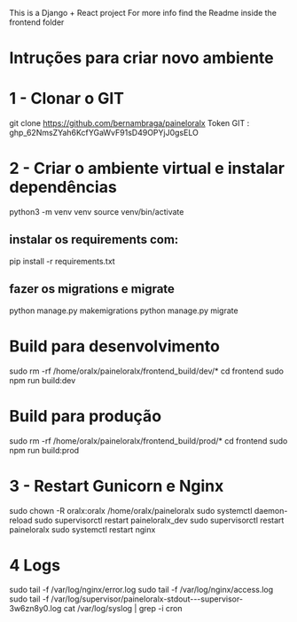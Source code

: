 This is a Django + React project
For more info find the Readme inside the frontend folder

# Intruções para criar novo ambiente
# 1 - Clonar o GIT
git clone https://github.com/bernambraga/paineloralx
Token GIT : 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

# 2 - Criar o ambiente virtual e instalar dependências
python3 -m venv venv
source venv/bin/activate
## instalar os requirements com:
pip install -r requirements.txt
## fazer os migrations e migrate
python manage.py makemigrations
python manage.py migrate

# Build para desenvolvimento
sudo rm -rf /home/oralx/paineloralx/frontend_build/dev/*
cd frontend
sudo npm run build:dev

# Build para produção
sudo rm -rf /home/oralx/paineloralx/frontend_build/prod/*
cd frontend
sudo npm run build:prod

# 3 - Restart Gunicorn e Nginx
sudo chown -R oralx:oralx /home/oralx/paineloralx
sudo systemctl daemon-reload
sudo supervisorctl restart paineloralx_dev
sudo supervisorctl restart paineloralx
sudo systemctl restart nginx
 
# 4 Logs
sudo tail -f /var/log/nginx/error.log
sudo tail -f /var/log/nginx/access.log
sudo tail -f /var/log/supervisor/paineloralx-stdout---supervisor-3w6zn8y0.log
cat /var/log/syslog | grep -i cron
